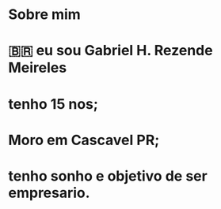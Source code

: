 # Sobre mim
# 🇧🇷 eu sou Gabriel H. Rezende Meireles
# tenho 15 nos;
# Moro em Cascavel PR;
# tenho sonho e objetivo de ser empresario.
